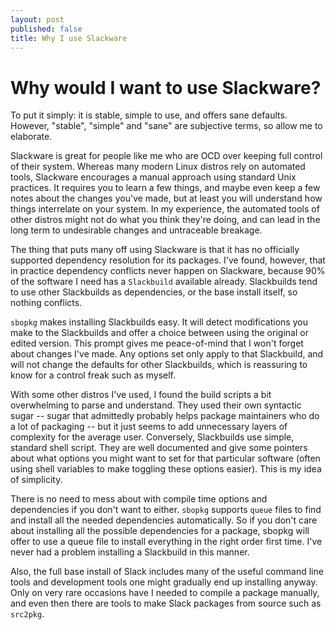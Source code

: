 ```yaml
---
layout: post
published: false
title: Why I use Slackware
---
```


# Why would I want to use Slackware?

To put it simply: it is stable, simple to use, and offers sane defaults. However, "stable", "simple" and "sane" are subjective terms, so allow me to elaborate. 

Slackware is great for people like me who are OCD over keeping full control of their system. Whereas many modern Linux distros rely on automated tools, Slackware encourages a manual approach using standard Unix practices. It requires you to learn a few things, and maybe even keep a few notes about the changes you've made, but at least you will understand how things interrelate on your system. In my experience, the automated tools of other distros might not do what you think they're doing, and can lead in the long term to undesirable changes and untraceable breakage. 

The thing that puts many off using Slackware is that it has no officially supported dependency resolution for its packages. I've found, however, that in practice dependency conflicts never happen on Slackware, because 90% of the software I need has a `Slackbuild` available already. Slackbuilds tend to use other Slackbuilds as dependencies, or the base install itself, so nothing conflicts. 

`sbopkg` makes installing Slackbuilds easy. It will detect modifications you make to the Slackbuilds and offer a choice between using the original or edited version. This prompt gives me peace-of-mind that I won't forget about changes I've made. Any options set only apply to that Slackbuild, and will not change the defaults for other Slackbuilds, which is reassuring to know for a control freak such as myself.

With some other distros I've used, I found the build scripts a bit overwhelming to parse and understand. They used their own syntactic sugar -- sugar that admittedly probably helps package maintainers who do a lot of packaging -- but it just seems to add unnecessary layers of complexity for the average user. Conversely, Slackbuilds use simple, standard shell script. They are well documented and give some pointers about what options you might want to set for that particular software (often using shell variables to make toggling these options easier). This is my idea of simplicity.

There is no need to mess about with compile time options and dependencies if you don't want to either. `sbopkg` supports `queue` files to find and install all the needed dependencies automatically. So if you don't care about installing all the possible dependencies for a package, sbopkg will offer to use a queue file to install everything in the right order first time. I've never had a problem installing a Slackbuild in this manner. 

Also, the full base install of Slack includes many of the useful command line tools and development tools one might gradually end up installing anyway. Only on very rare occasions have I needed to compile a package manually, and even then there are tools to make Slack packages from source such as `src2pkg`.